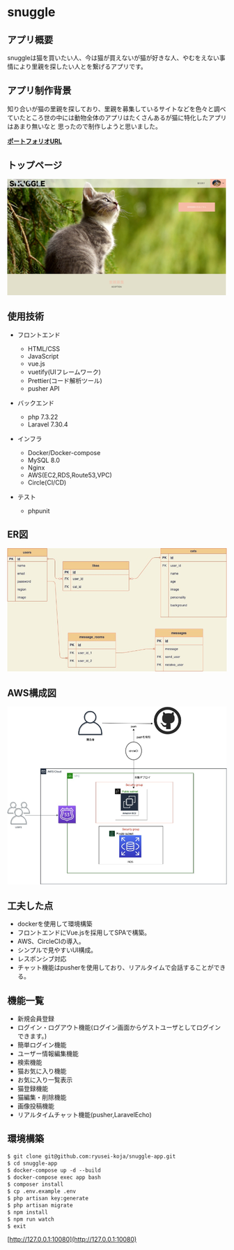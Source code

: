 
# snuggle


## アプリ概要
snuggleは猫を買いたい人、今は猫が買えないが猫が好きな人、やむをえない事情により里親を探したい人とを繋げるアプリです。


## アプリ制作背景
知り合いが猫の里親を探しており、里親を募集しているサイトなどを色々と調べていたところ世の中には動物全体のアプリはたくさんあるが猫に特化したアプリはあまり無いなと
思ったので制作しようと思いました。


**[ポートフォリオURL](https://portfolio.snuggle-app.com/)**

## トップページ

<p align="center">
<img src="./README-images/toppage.png">
</p>

## 使用技術
* フロントエンド
    * HTML/CSS
    * JavaScript
    * vue.js
    * vuetify(UIフレームワーク)
    * Prettier(コード解析ツール)
    * pusher API

* バックエンド
    * php 7.3.22
    * Laravel 7.30.4

* インフラ
    * Docker/Docker-compose
    * MySQL 8.0
    * Nginx
    * AWS(EC2,RDS,Route53,VPC)
    * Circle(CI/CD)

* テスト
    * phpunit

## ER図
<p align="center">
<img src="./README-images/snuggle-db.jpg">
</p>

## AWS構成図

<p align="center">
<img src="./README-images/snuggle-aws.jpg">
</p>

## 工夫した点
* dockerを使用して環境構築
* フロントエンドにVue.jsを採用してSPAで構築。
* AWS、CircleCIの導入。
* シンプルで見やすいUI構成。
* レスポンシブ対応
* チャット機能はpusherを使用しており、リアルタイムで会話することができる。


## 機能一覧
* 新規会員登録
* ログイン・ログアウト機能(ログイン画面からゲストユーザとしてログインできます。)
* 簡単ログイン機能
* ユーザー情報編集機能
* 検索機能
* 猫お気に入り機能
* お気に入り一覧表示
* 猫登録機能
* 猫編集・削除機能
* 画像投稿機能
* リアルタイムチャット機能(pusher,LaravelEcho)

## 環境構築
```
$ git clone git@github.com:ryusei-koja/snuggle-app.git
$ cd snuggle-app
$ docker-compose up -d --build
$ docker-compose exec app bash
$ composer install
$ cp .env.example .env
$ php artisan key:generate
$ php artisan migrate
$ npm install
$ npm run watch
$ exit
```
[http://127.0.0.1:10080](http://127.0.0.1:10080)
